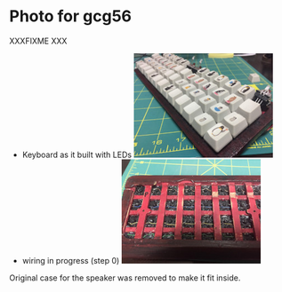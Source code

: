 # Photo for gcg56
<!---
vim:set tw=79 ts=4 sts=4 sw=4 et nosi filetype=markdown:
-->

XXXFIXME XXX

* Keyboard as it built with LEDs ![kbd](img/kbd.jpeg)
* wiring in progress (step 0) ![step 0](img/wiring0.jpeg)

Original case for the speaker was removed to make it fit inside.

